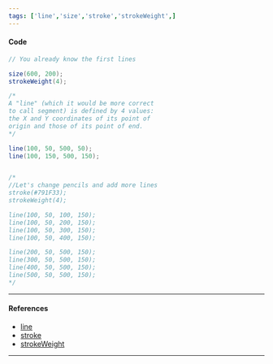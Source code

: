 ```yaml
---
tags: ['line','size','stroke','strokeWeight',]  
---
```


#### Code

``` java
// You already know the first lines

size(600, 200);
strokeWeight(4);

/*
A "line" (which it would be more correct
to call segment) is defined by 4 values:
the X and Y coordinates of its point of 
origin and those of its point of end.
*/

line(100, 50, 500, 50);
line(100, 150, 500, 150);


/*
//Let's change pencils and add more lines
stroke(#791F33);
strokeWeight(4);

line(100, 50, 100, 150);
line(100, 50, 200, 150);
line(100, 50, 300, 150);
line(100, 50, 400, 150);

line(200, 50, 500, 150);
line(300, 50, 500, 150);
line(400, 50, 500, 150);
line(500, 50, 500, 150);
*/
```

---

#### References

- [line](https://processing.org/reference/line_.html)
- [stroke](https://processing.org/reference/stroke_.html)
- [strokeWeight](https://processing.org/reference/strokeWeight_.html)

---
